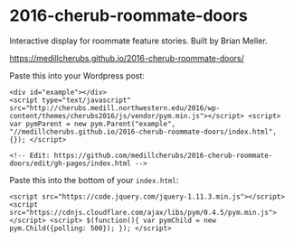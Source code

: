 # 2016-cherub-roommate-doors
Interactive display for roommate feature stories. Built by Brian Meller. 



https://medillcherubs.github.io/2016-cherub-roommate-doors/

Paste this into your Wordpress post:

```
<div id="example"></div>
<script type="text/javascript" src="http://cherubs.medill.northwestern.edu/2016/wp-content/themes/cherubs2016/js/vendor/pym.min.js"></script> <script> var pymParent = new pym.Parent("example", "//medillcherubs.github.io/2016-cherub-roommate-doors/index.html", {}); </script>

<!-- Edit: https://github.com/medillcherubs/2016-cherub-roommate-doors/edit/gh-pages/index.html -->
```

Paste this into the bottom of your `index.html`:

```
<script src="https://code.jquery.com/jquery-1.11.3.min.js"></script> <script src="https://cdnjs.cloudflare.com/ajax/libs/pym/0.4.5/pym.min.js"></script> <script> $(function(){ var pymChild = new pym.Child({polling: 500}); }); </script> 
```
